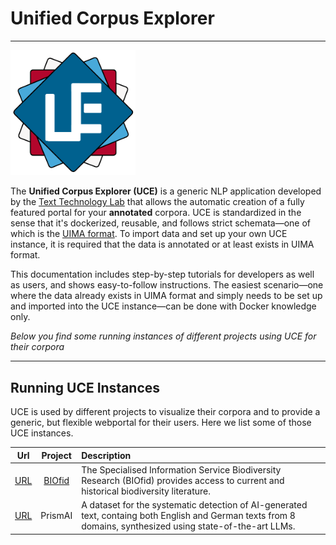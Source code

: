 <h1 class="centered mb-0">Unified Corpus Explorer</h1>
<hr class="mt-1"/>

<div class="centered">
    <img src="img/logo.png" style="width:200px; text-align:center"/>
</div>

The **Unified Corpus Explorer (UCE)** is a generic NLP application developed by the [Text Technology Lab](https://www.texttechnologylab.org/) that allows the automatic creation of a fully featured portal for your **annotated** corpora. UCE is standardized in the sense that it's dockerized, reusable, and follows strict schemata—one of which is the [UIMA format](https://uima.apache.org/). To import data and set up your own UCE instance, it is required that the data is annotated or at least exists in UIMA format.

This documentation includes step-by-step tutorials for developers as well as users, and shows easy-to-follow instructions. The easiest scenario—one where the data already exists in UIMA format and simply needs to be set up and imported into the UCE instance—can be done with Docker knowledge only.

*Below you find some running instances of different projects using UCE for their corpora*

<hr/>

## Running UCE Instances

UCE is used by different projects to visualize their corpora and to provide a generic, but flexible webportal for their users. Here we list some of those UCE instances.

| Url        | Project           | Description  |
| ------------- |:-------------:| :-----|
| [URL](http://biofid.uce.texttechnologylab.org/)      | [BIOfid](https://www.biofid.de/de/) | The Specialised Information Service Biodiversity Research (BIOfid) provides access to current and historical biodiversity literature. |
| [URL](http://prismai.uce.texttechnologylab.org/)      | PrismAI      |  A dataset for the systematic detection of AI-generated text, containg both English and German texts from 8 domains, synthesized using state-of-the-art LLMs. |

